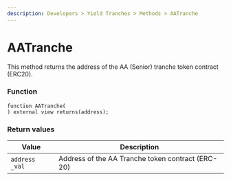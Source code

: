 ```yaml
---
description: Developers > Yield Tranches > Methods > AATranche
---
```


# AATranche

This method returns the address of the AA (Senior) tranche token contract (ERC20).

### Function

```solidity
function AATranche(
) external view returns(address);
```

### Return values

| Value          | Description                                       |
| -------------- | ------------------------------------------------- |
| `address _val` | Address of the AA Tranche token contract (ERC-20) |
